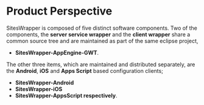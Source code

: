 # Product Perspective #

SitesWrapper is composed of five distinct software components. Two of the components, the **server service wrapper** and the **client wrapper** share a common source tree and are maintained as part of the same eclipse project,

  * **SitesWrapper-AppEngine-GWT**.

The other three items, which are maintained and distributed separately, are the **Android**, **iOS** and **Apps Script** based configuration clients;

  * **SitesWrapper-Android**
  * **SitesWrapper-iOS**
  * **SitesWrapper-AppsScript respectively**.
